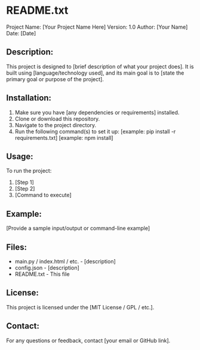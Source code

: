 README.txt
==========

Project Name: [Your Project Name Here]
Version: 1.0
Author: [Your Name]
Date: [Date]

Description:
------------
This project is designed to [brief description of what your project does]. It is built using [language/technology used], and its main goal is to [state the primary goal or purpose of the project].

Installation:
-------------
1. Make sure you have [any dependencies or requirements] installed.
2. Clone or download this repository.
3. Navigate to the project directory.
4. Run the following command(s) to set it up:
   [example: pip install -r requirements.txt]
   [example: npm install]

Usage:
------
To run the project:
1. [Step 1]
2. [Step 2]
3. [Command to execute]

Example:
--------
[Provide a sample input/output or command-line example]

Files:
------
- main.py / index.html / etc. - [description]
- config.json - [description]
- README.txt - This file

License:
--------
This project is licensed under the [MIT License / GPL / etc.].

Contact:
--------
For any questions or feedback, contact [your email or GitHub link].
